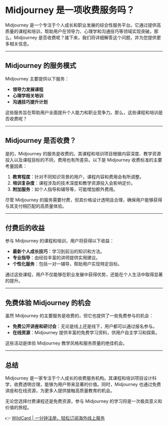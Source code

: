 # Midjourney 是一项收费服务吗？

Midjourney 是一个专注于个人成长和职业发展的综合性服务平台。它通过提供高质量的课程和培训，帮助用户在领导力、心理学和沟通技巧等领域实现突破。那么，Midjourney 是否收费呢？接下来，我们将详细解答这个问题，并为您提供更多相关信息。

---

## Midjourney 的服务模式

Midjourney 主要提供以下服务：

- **领导力发展课程**
- **心理学相关培训**
- **沟通技巧提升计划**

这些服务旨在帮助用户全面提升个人能力和职业竞争力。那么，这些课程和培训是否收费呢？

---

## Midjourney 是否收费？

是的，Midjourney 的服务是收费的。其课程和培训项目根据内容深度、教学资源投入以及课程目标的不同，费用也有所差异。以下是 Midjourney 收费标准的主要考量因素：

1. **教育程度**：针对不同知识背景的用户，课程内容和费用会有所调整。
2. **培训复杂度**：课程涉及的技术深度和教学资源投入会影响定价。
3. **附加服务**：如个人指导和辅导等，可能增加额外费用。

尽管 Midjourney 的服务需要付费，但其价格设计透明且合理，确保用户能够获得与其支付相匹配的高质量体验。

---

## 付费后的收益

参与 Midjourney 的课程和培训，用户将获得以下收益：

- **最新个人成长技巧**：学习到前沿的知识和方法。
- **专业指导**：由经验丰富的讲师提供实用建议。
- **个性化服务**：包括一对一辅导，帮助用户实现特定目标。

通过这些课程，用户不仅能够在职业发展中获得优势，还能在个人生活中取得显著的提升。

---

## 免费体验 Midjourney 的机会

虽然 Midjourney 的主要服务是收费的，但它也提供了一些免费参与的机会：

- **免费公开讲座和研讨会**：无论是线上还是线下，用户都可以通过报名参与。
- **在线资源**：Midjourney 提供丰富的免费学习资料，供用户自主学习和探索。

这些活动是体验 Midjourney 教学风格和服务质量的绝佳机会。

---

## 总结

Midjourney 是一家专注于个人成长的收费服务机构。其课程和培训项目设计科学，收费透明合理，能够为用户带来显著的价值。同时，Midjourney 也通过免费讲座和在线资源，为更多人提供接触高质量教育的机会。

无论您选择付费课程还是免费资源，参与 Midjourney 的学习将是一次极具意义和价值的旅程。

👉 [WildCard | 一分钟注册，轻松订阅海外线上服务](https://bbtdd.com/WildCard)